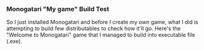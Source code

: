 ### Monogatari "My game" Build Test

So I just installed Monogatari and before I create my *own* game, what I did is attempting to build few distributables to check how it'll go. Here's the "Welcome to Monogatari" game that I managed to build into executable file (.exe).
